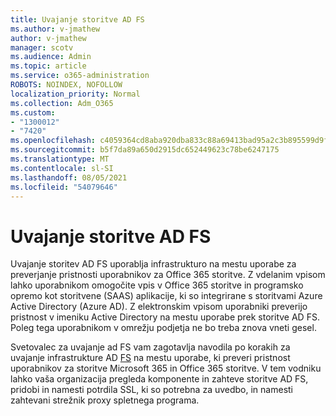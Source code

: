 ```yaml
---
title: Uvajanje storitve AD FS
ms.author: v-jmathew
author: v-jmathew
manager: scotv
ms.audience: Admin
ms.topic: article
ms.service: o365-administration
ROBOTS: NOINDEX, NOFOLLOW
localization_priority: Normal
ms.collection: Adm_O365
ms.custom:
- "1300012"
- "7420"
ms.openlocfilehash: c4059364cd8aba920dba833c88a69413bad95a2c3b895599d9f6895b50ff73d5
ms.sourcegitcommit: b5f7da89a650d2915dc652449623c78be6247175
ms.translationtype: MT
ms.contentlocale: sl-SI
ms.lasthandoff: 08/05/2021
ms.locfileid: "54079646"
---
```

# <a name="deploy-ad-fs"></a>Uvajanje storitve AD FS

Uvajanje storitev AD FS uporablja infrastrukturo na mestu uporabe za preverjanje pristnosti uporabnikov za Office 365 storitve. Z vdelanim vpisom lahko uporabnikom omogočite vpis v Office 365 storitve in programsko opremo kot storitvene (SAAS) aplikacije, ki so integrirane s storitvami Azure Active Directory (Azure AD). Z elektronskim vpisom uporabniki preverijo pristnost v imeniku Active Directory na mestu uporabe prek storitve AD FS. Poleg tega uporabnikom v omrežju podjetja ne bo treba znova vneti gesel.

Svetovalec za uvajanje ad FS vam zagotavlja navodila po korakih za uvajanje infrastrukture AD [FS](https://go.microsoft.com/fwlink/?linkid=2071178) na mestu uporabe, ki preveri pristnost uporabnikov za storitve Microsoft 365 in Office 365 storitve. V tem vodniku lahko vaša organizacija pregleda komponente in zahteve storitve AD FS, pridobi in namesti potrdila SSL, ki so potrebna za uvedbo, in namesti zahtevani strežnik proxy spletnega programa.
